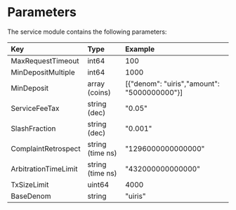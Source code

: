 <!--
order: 4
-->

# Parameters

The service module contains the following parameters:

| Key                  | Type             | Example                                       |
|:---------------------|:-----------------|:----------------------------------------------|
| MaxRequestTimeout    | int64            | 100                                           |
| MinDepositMultiple   | int64            | 1000                                          |
| MinDeposit           | array (coins)    | \[{"denom": "uiris","amount": "5000000000"}\] |
| ServiceFeeTax        | string (dec)     | "0.05"                                        |
| SlashFraction        | string (dec)     | "0.001"                                       |
| ComplaintRetrospect  | string (time ns) | "1296000000000000"                            |
| ArbitrationTimeLimit | string (time ns) | "432000000000000"                             |
| TxSizeLimit          | uint64           | 4000                                          |
| BaseDenom            | string           | "uiris"                                       |

